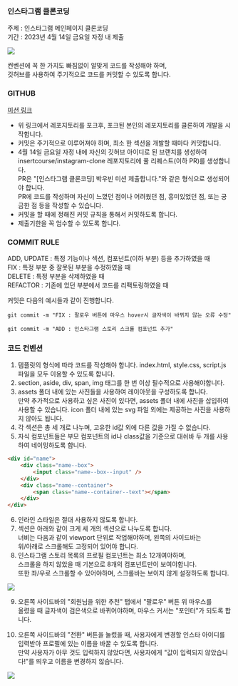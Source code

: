 ### 인스타그램 클론코딩

주제 : 인스타그램 메인페이지 클론코딩  
기간 : 2023년 4월 14일 금요일 자정 내 제출

<img src="https://media.discordapp.net/attachments/1036162758875549761/1094627606797762570/Media_230409_231845.gif?width=1498&height=936"/>

컨벤션에 꼭 한 가지도 빠짐없이 알맞게 코드를 작성해야 하며,  
깃허브를 사용하여 주기적으로 코드를 커밋할 수 있도록 합니다.

### GITHUB

<a href="https://github.com/insertcourse/instagram-clone">미션 링크</a>

- 위 링크에서 레포지토리를 포크후, 포크된 본인의 레포지토리를 클론하여 개발을 시작합니다.
- 커밋은 주기적으로 이루어져야 하며, 최소 한 섹션을 개발할 때마다 커밋합니다.
- 4월 14일 금요일 자정 내에 자신의 깃허브 아이디로 된 브랜치를 생성하여  
  insertcourse/instagram-clone 레포지토리에 풀 리퀘스트(이하 PR)를 생성합니다.  
  PR은 "[인스타그램 클론코딩] 박우빈 미션 제출합니다."와 같은 형식으로 생성되어야 합니다.  
  PR에 코드를 작성하며 자신이 느꼈던 점이나 어려웠던 점, 흥미있었던 점, 또는 궁금한 점 등을 작성할 수 있습니다.
- 커밋을 할 때에 정해진 커밋 규칙을 통해서 커밋하도록 합니다.
- 제출기한을 꼭 엄수할 수 있도록 합니다.

### COMMIT RULE

ADD, UPDATE : 특정 기능이나 섹션, 컴포넌트(이하 부분) 등을 추가하였을 때  
FIX : 특정 부분 중 잘못된 부분을 수정하였을 때  
DELETE : 특정 부분을 삭제하였을 때  
REFACTOR : 기존에 있던 부분에서 코드를 리팩토링하였을 때

커밋은 다음의 예시들과 같이 진행합니다.

```
git commit -m "FIX : 팔로우 버튼에 마우스 hover시 글자색이 바뀌지 않는 오류 수정"

git commit -m "ADD : 인스타그램 스토리 스크롤 컴포넌트 추가"
```

### 코드 컨벤션

1. 템플릿의 형식에 따라 코드를 작성해야 합니다. index.html, style.css, script.js 파일을 모두 이용할 수 있도록 합니다.
2. section, aside, div, span, img 태그를 한 번 이상 필수적으로 사용해야합니다.
3. assets 폴더 내에 있는 사진들을 사용하여 레이아웃을 구성하도록 합니다.  
   만약 추가적으로 사용하고 싶은 사진이 있다면, assets 폴더 내에 사진을 삽입하여  
   사용할 수 있습니다. icon 폴더 내에 있는 svg 파일 외에는 제공하는 사진을 사용하지 않아도 됩니다.
4. 각 섹션은 총 세 개로 나누며, 고유한 id값 외에 다른 값을 가질 수 없습니다.
5. 자식 컴포넌트들은 부모 컴포넌트의 id나 class값을 기준으로 대쉬바 두 개를 사용하여 네이밍하도록 합니다.

```html
<div id="name">
	<div class="name--box">
		<input class="name--box--input" />
	</div>
	<div class="name--container">
		<span class="name--container--text"></span>
	</div>
</div>
```

6. 인라인 스타일은 절대 사용하지 않도록 합니다.
7. 섹션은 아래와 같이 크게 세 개의 섹션으로 나누도록 합니다.  
   너비는 다음과 같이 viewport 단위로 작업해야하며, 왼쪽의 사이드바는  
   위/아래로 스크롤해도 고정되어 있어야 합니다.
8. 인스타그램 스토리 목록의 프로필 컴포넌트는 최소 12개여야하며,  
   스크롤을 하지 않았을 때 기본으로 8개의 컴포넌트만이 보여야합니다.  
   또한 좌/우로 스크롤할 수 있어야하며, 스크롤바는 보이지 않게 설정하도록 합니다.

<img src="https://media.discordapp.net/attachments/1036162758875549761/1094643203174572173/image.png?width=1642&height=936" />

9. 오른쪽 사이드바의 "회원님을 위한 추천" 탭에서 "팔로우" 버튼 위 마우스를  
   올렸을 때 글자색이 검은색으로 바뀌어야하며, 마우스 커서는 "포인터"가 되도록 합니다.

10. 오른쪽 사이드바의 "전환" 버튼을 눌렀을 때, 사용자에게 변경할 인스타 아이디를 입력받아 프로필에 있는 이름을 바꿀 수 있도록 합니다.  
    만약 사용자가 아무 것도 입력하지 않았다면, 사용자에게 "값이 입력되지 않았습니다!"를 띄우고 이름을 변경하지 않습니다.

<img src="https://media.discordapp.net/attachments/1036162758875549761/1094640011061776444/instagram.png?width=1642&height=936" />
